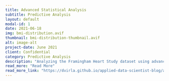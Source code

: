 ```yaml
---
title: Advanced Statistical Analysis
subtitle: Predictive Analysis
layout: default
modal-id: 1
date: 2021-06-18
img: bmi-distribution.avif
thumbnail: bmi-distribution-thumbnail.avif
alt: image-alt
project-date: June 2021
client: Confidential
category: Predictive Analysis
description: "Analyzing the Framingham Heart Study dataset using advanced methods such as: statistical tests, bayesian inference, missing data imputations, etc."
read_more: "Read More"
read_more_link: "https://dvirla.github.io/applied-data-scientist-blog/advanced-analytical-analysis-usecase/"
---
```

